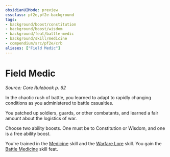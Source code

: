 ```yaml
---
obsidianUIMode: preview
cssclass: pf2e,pf2e-background
tags:
- background/boost/constitution
- background/boost/wisdom
- background/feat/battle-medic
- background/skill/medicine
- compendium/src/pf2e/crb
aliases: ["Field Medic"]
---
```

# Field Medic
*Source: Core Rulebook p. 62*  

In the chaotic rush of battle, you learned to adapt to rapidly changing conditions as you administered to battle casualties.

You patched up soldiers, guards, or other combatants, and learned a fair amount about the logistics of war.

Choose two ability boosts. One must be to Constitution or Wisdom, and one is a free ability boost.

You're trained in the [Medicine](/compendium/skills.md#Medicine) skill and the [Warfare Lore](/compendium/skills.md#Lore) skill. You gain the [Battle Medicine](/compendium/feats/battle-medicine.md) skill feat.